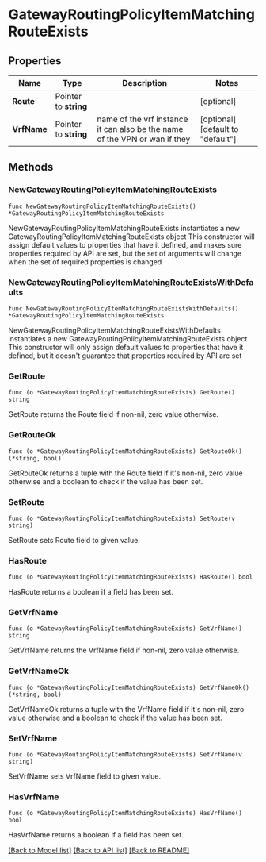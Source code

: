 # GatewayRoutingPolicyItemMatchingRouteExists

## Properties

Name | Type | Description | Notes
------------ | ------------- | ------------- | -------------
**Route** | Pointer to **string** |  | [optional] 
**VrfName** | Pointer to **string** | name of the vrf instance it can also be the name of the VPN or wan if they | [optional] [default to "default"]

## Methods

### NewGatewayRoutingPolicyItemMatchingRouteExists

`func NewGatewayRoutingPolicyItemMatchingRouteExists() *GatewayRoutingPolicyItemMatchingRouteExists`

NewGatewayRoutingPolicyItemMatchingRouteExists instantiates a new GatewayRoutingPolicyItemMatchingRouteExists object
This constructor will assign default values to properties that have it defined,
and makes sure properties required by API are set, but the set of arguments
will change when the set of required properties is changed

### NewGatewayRoutingPolicyItemMatchingRouteExistsWithDefaults

`func NewGatewayRoutingPolicyItemMatchingRouteExistsWithDefaults() *GatewayRoutingPolicyItemMatchingRouteExists`

NewGatewayRoutingPolicyItemMatchingRouteExistsWithDefaults instantiates a new GatewayRoutingPolicyItemMatchingRouteExists object
This constructor will only assign default values to properties that have it defined,
but it doesn't guarantee that properties required by API are set

### GetRoute

`func (o *GatewayRoutingPolicyItemMatchingRouteExists) GetRoute() string`

GetRoute returns the Route field if non-nil, zero value otherwise.

### GetRouteOk

`func (o *GatewayRoutingPolicyItemMatchingRouteExists) GetRouteOk() (*string, bool)`

GetRouteOk returns a tuple with the Route field if it's non-nil, zero value otherwise
and a boolean to check if the value has been set.

### SetRoute

`func (o *GatewayRoutingPolicyItemMatchingRouteExists) SetRoute(v string)`

SetRoute sets Route field to given value.

### HasRoute

`func (o *GatewayRoutingPolicyItemMatchingRouteExists) HasRoute() bool`

HasRoute returns a boolean if a field has been set.

### GetVrfName

`func (o *GatewayRoutingPolicyItemMatchingRouteExists) GetVrfName() string`

GetVrfName returns the VrfName field if non-nil, zero value otherwise.

### GetVrfNameOk

`func (o *GatewayRoutingPolicyItemMatchingRouteExists) GetVrfNameOk() (*string, bool)`

GetVrfNameOk returns a tuple with the VrfName field if it's non-nil, zero value otherwise
and a boolean to check if the value has been set.

### SetVrfName

`func (o *GatewayRoutingPolicyItemMatchingRouteExists) SetVrfName(v string)`

SetVrfName sets VrfName field to given value.

### HasVrfName

`func (o *GatewayRoutingPolicyItemMatchingRouteExists) HasVrfName() bool`

HasVrfName returns a boolean if a field has been set.


[[Back to Model list]](../README.md#documentation-for-models) [[Back to API list]](../README.md#documentation-for-api-endpoints) [[Back to README]](../README.md)


